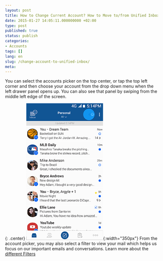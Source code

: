 ```yaml
---
layout: post
title: How to Change Current Account? How to Move to/from Unified Inbox View?
date: 2015-01-27 14:05:11.000000000 +02:00
type: post
published: true
status: publish
categories:
- Accounts
tags: []
lang: en
slug: /change-account-to-unified-inbox/
meta:
---
```


You can select the accounts picker on the top center, or tap the top left corner and then choose your account from the drop down menu when the left drawer panel opens up. You can also see that panel by swiping from the middle left edge of the screen.

{: .center}
![](/assets/BlueMail_Picker.gif){:width="350px"}
From the account picker, you may also select a filter to view your mail which helps us focus on our important emails and conversations. Learn more about the [different Filters](/top-bar-left-triangle-menu)